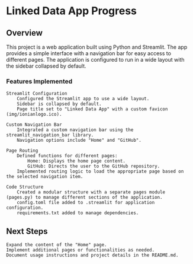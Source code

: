 # Linked Data App Progress
## Overview

This project is a web application built using Python and Streamlit. The app provides a simple interface with a navigation bar for easy access to different pages. The application is configured to run in a wide layout with the sidebar collapsed by default.
### Features Implemented 

    Streamlit Configuration
        Configured the Streamlit app to use a wide layout.
        Sidebar is collapsed by default.
        Page title set to "Linked Data App" with a custom favicon (img/ionianlogo.ico).

    Custom Navigation Bar
        Integrated a custom navigation bar using the streamlit_navigation_bar library.
        Navigation options include "Home" and "GitHub".

    Page Routing
        Defined functions for different pages:
            Home: Displays the home page content.
            GitHub: Directs the user to the GitHub repository.
        Implemented routing logic to load the appropriate page based on the selected navigation item.

    Code Structure
        Created a modular structure with a separate pages module (pages.py) to manage different sections of the application.
        config.toml file added to .streamlit for application configuration.
        requirements.txt added to manage dependencies.

## Next Steps

    Expand the content of the "Home" page.
    Implement additional pages or functionalities as needed.
    Document usage instructions and project details in the README.md.

